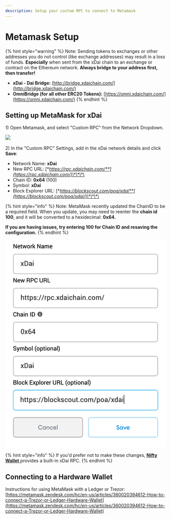 ```yaml
---
description: Setup your custom RPC to connect to Metamask
---
```


# Metamask Setup

{% hint style="warning" %}
Note: Sending tokens to exchanges or other addresses you do not control \(like exchange addresses\) may result in a loss of funds. **Especially** when sent from the xDai chain to an exchange or contract on the Ethereum network. **Always bridge to your address first, then transfer!**

* **xDai - Dai Bridge:** [http://bridge.xdaichain.com/](http://bridge.xdaichain.com/)
* **OmniBridge \(for all other ERC20 Tokens\):** [https://omni.xdaichain.com/](https://omni.xdaichain.com/)
{% endhint %}

## Setting up MetaMask for xDai

1\) Open Metamask, and select "Custom RPC" from the Network Dropdown.

![](../../../.gitbook/assets/custom-rpc.png)

2\) In the "Custom RPC" Settings, add in the xDai network details and click **Save**:

* Network Name: **xDai**
* New RPC URL: [**https://rpc.xdaichain.com/**](https://rpc.xdaichain.com/)\*\*\*\*
* Chain ID: **0x64** \(100\) 
* Symbol: **xDai**
* Block Explorer URL: [**https://blockscout.com/poa/xdai**](https://blockscout.com/poa/xdai/)\*\*\*\*

{% hint style="info" %}
Note: MetaMask recently updated the ChainID to be a required field. When you update, you may need to reenter the **chain id 100**, and it will be converted to a hexidecimal: **0x64.**

**If you are having issues, try entering 100 for Chain ID and resaving the configuration.**
{% endhint %}

![](../../../.gitbook/assets/mm.jpg)

{% hint style="info" %}
If you'd prefer not to make these changes, [**Nifty Wallet** ](https://chrome.google.com/webstore/detail/nifty-wallet/jbdaocneiiinmjbjlgalhcelgbejmnid)provides a built-in xDai RPC.
{% endhint %}

## Connecting to a Hardware Wallet

Instructions for using MetaMask with a Ledger or Trezor: [https://metamask.zendesk.com/hc/en-us/articles/360020394612-How-to-connect-a-Trezor-or-Ledger-Hardware-Wallet](https://metamask.zendesk.com/hc/en-us/articles/360020394612-How-to-connect-a-Trezor-or-Ledger-Hardware-Wallet)

